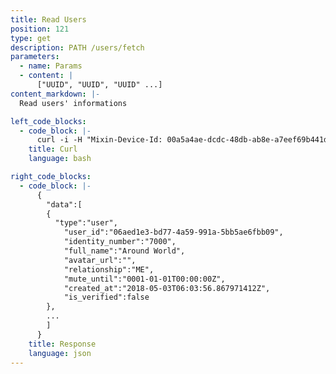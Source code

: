```yaml
---
title: Read Users
position: 121
type: get
description: PATH /users/fetch
parameters:
  - name: Params
  - content: |
      ["UUID", "UUID", "UUID" ...]
content_markdown: |-
  Read users' informations

left_code_blocks:
  - code_block: |-
      curl -i -H "Mixin-Device-Id: 00a5a4ae-dcdc-48db-ab8e-a7eef69b441d" -H "Content-Type: application/json" -H "Authorization: Bearer eyJhbGciOiJSUzUxMiIsInR5cCI6IkpXVCJ9.eyJleHAiOjE1MzMxMDg3OTYsImlhdCI6MTUyNTMzMjc5NiwianRpIjoiYzJiYzFiY2MtZTA4ZC00M2JlLWJhN2EtZGJlMWFlN2UxMzU3Iiwic2lkIjoiYTM0YzA3YTktNzU1ZC00YjU0LTk0YzUtZTQ1ZTlhMmRkNDNlIiwic2lnIjoiYzlkNDU1M2Q3ZmI3YjM4NDkxZjAxMmYyODQ0MTNhZmM0ODYzZTdhYWM4Nzg2NTVkNWU3NWFmM2VjYjQ0NjE5MyIsInVpZCI6IjA2YWVkMWUzLWJkNzctNGE1OS05OTFhLTViYjVhZTZmYmIwOSJ9.vBp791ho-lgGgGnRWw3CAtRXgK7TvQxXwYOikB-XVbBGRYeMEmkGdja8r461w-5t5JzEt9Y-yNYGWRE0oZ8DEuxgdcBe13FIP4UBgFw7dTG1SyvcQEO0BQtfiBL_8de8VuKntezfONkseOXUkG6IQ2qCBzZgijLwIbh3h-wPs6Q" "https://api.mixin.one/users/fetch" -X POST --data '["06aed1e3-bd77-4a59-991a-5bb5ae6fbb09"]'
    title: Curl
    language: bash

right_code_blocks:
  - code_block: |-
      {
        "data":[
        {  
          "type":"user",
            "user_id":"06aed1e3-bd77-4a59-991a-5bb5ae6fbb09",
            "identity_number":"7000",
            "full_name":"Around World",
            "avatar_url":"",
            "relationship":"ME",
            "mute_until":"0001-01-01T00:00:00Z",
            "created_at":"2018-05-03T06:03:56.867971412Z",
            "is_verified":false
        },
        ...
        ]
      }
    title: Response
    language: json
---
```

